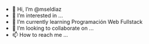 - 👋 Hi, I’m @mseldiaz
- 👀 I’m interested in ...
- 🌱 I’m currently learning Programación Web Fullstack
- 💞️ I’m looking to collaborate on ...
- 📫 How to reach me ...

<!---
mseldiaz/mseldiaz is a ✨ special ✨ repository because its `README.md` (this file) appears on your GitHub profile.
You can click the Preview link to take a look at your changes.
--->
